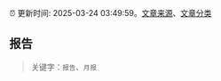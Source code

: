 :alarm_clock: 更新时间: 2025-03-24 03:49:59。[文章来源](/README.md)、[文章分类](/TAGS.md)

## 报告


> 关键字：`报告`、`月报`



